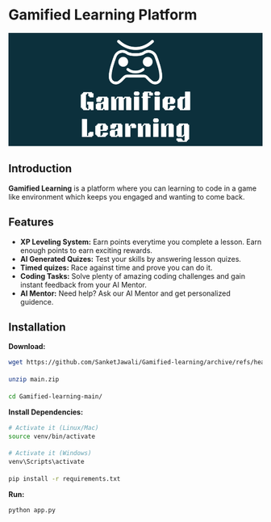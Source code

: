 # Gamified Learning Platform
![image](static/Gamified%20Learning.png)
## Introduction
**Gamified Learning** is a platform where you can learning to code in a game like environment which keeps you engaged and wanting to come back.

## Features
- **XP Leveling System:** Earn points everytime you complete a lesson. Earn enough points to earn exciting rewards.
- **AI Generated Quizes:** Test your skills by answering lesson quizes. 
- **Timed quizes:** Race against time and prove you can do it.
- **Coding Tasks:** Solve plenty of amazing coding challenges and gain instant feedback from your AI Mentor.
- **AI Mentor:** Need help? Ask our AI Mentor and get personalized guidence.

## Installation
**Download:**
```bash
wget https://github.com/SanketJawali/Gamified-learning/archive/refs/heads/main.zip

unzip main.zip

cd Gamified-learning-main/
```

 **Install Dependencies:**
```bash
# Activate it (Linux/Mac)
source venv/bin/activate

# Activate it (Windows)
venv\Scripts\activate

pip install -r requirements.txt
```

**Run:**
```bash
python app.py
```

